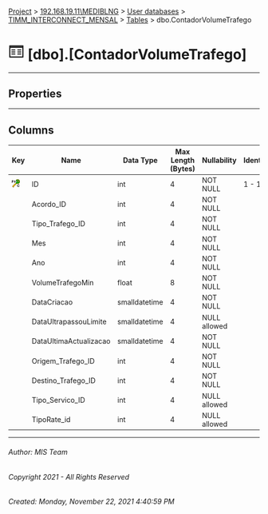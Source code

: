 #### 

[Project](../../../../index.md) > [192.168.19.11\\MEDIBLNG](../../../index.md) > [User databases](../../index.md) > [TIMM_INTERCONNECT_MENSAL](../index.md) > [Tables](Tables.md) > dbo.ContadorVolumeTrafego

# ![Tables](../../../../Images/Table32.png) [dbo].[ContadorVolumeTrafego]

---

## <a name="#properties"></a>Properties



---

## <a name="#columns"></a>Columns

| Key | Name | Data Type | Max Length (Bytes) | Nullability | Identity | Default |
|---|---|---|---|---|---|---|
| [![Cluster Primary Key PK_ContadorVolumeTrafego: ID](../../../../Images/pkcluster.png)](#indexes) | ID | int | 4 | NOT NULL | 1 - 1 |  |
|  | Acordo_ID | int | 4 | NOT NULL |  |  |
|  | Tipo_Trafego_ID | int | 4 | NOT NULL |  |  |
|  | Mes | int | 4 | NOT NULL |  |  |
|  | Ano | int | 4 | NOT NULL |  |  |
|  | VolumeTrafegoMin | float | 8 | NOT NULL |  | ((0)) |
|  | DataCriacao | smalldatetime | 4 | NOT NULL |  | (getdate()) |
|  | DataUltrapassouLimite | smalldatetime | 4 | NULL allowed |  |  |
|  | DataUltimaActualizacao | smalldatetime | 4 | NOT NULL |  | (getdate()) |
|  | Origem_Trafego_ID | int | 4 | NOT NULL |  |  |
|  | Destino_Trafego_ID | int | 4 | NOT NULL |  |  |
|  | Tipo_Servico_ID | int | 4 | NULL allowed |  |  |
|  | TipoRate_id | int | 4 | NULL allowed |  |  |


---

###### Author:  MIS Team

###### Copyright 2021 - All Rights Reserved

###### Created: Monday, November 22, 2021 4:40:59 PM

